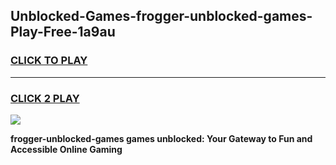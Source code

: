 
## Unblocked-Games-frogger-unblocked-games-Play-Free-1a9au
<h3>
<a href="https://premium76.site?title=frogger-unblocked-games&ref=18A1">CLICK TO PLAY</a></h3>
<hr>

<h3>
<a href="https://premium76.site?title=frogger-unblocked-games&ref=18A1">CLICK 2 PLAY</a>
  
</h3>

<a href="https://premium76.site?title=frogger-unblocked-games&ref=18A1"><img src="https://clearcache.store/games.png"></a>


**frogger-unblocked-games games unblocked: Your Gateway to Fun and Accessible Online Gaming**
